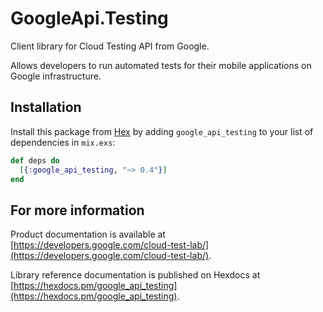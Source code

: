 # GoogleApi.Testing

Client library for Cloud Testing API from Google.

Allows developers to run automated tests for their mobile applications on Google infrastructure.

## Installation

Install this package from [Hex](https://hex.pm) by adding
`google_api_testing` to your list of dependencies in `mix.exs`:

```elixir
def deps do
  [{:google_api_testing, "~> 0.4"}]
end
```

## For more information

Product documentation is available at [https://developers.google.com/cloud-test-lab/](https://developers.google.com/cloud-test-lab/).

Library reference documentation is published on Hexdocs at
[https://hexdocs.pm/google_api_testing](https://hexdocs.pm/google_api_testing).
